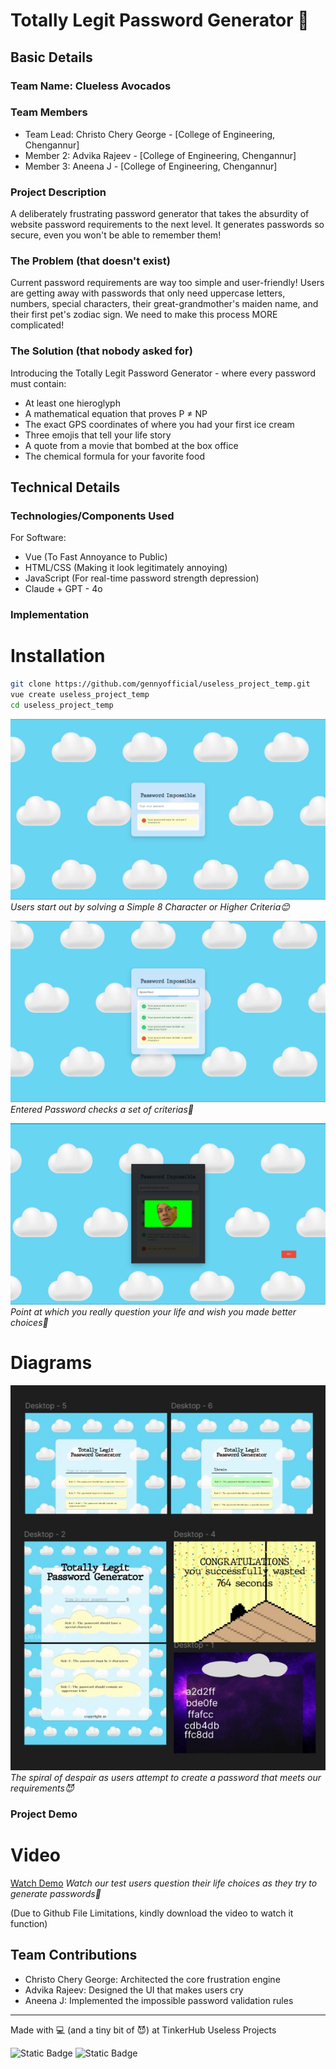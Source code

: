 # Totally Legit Password Generator 🔐

## Basic Details
### Team Name: Clueless Avocados


### Team Members
- Team Lead: Christo Chery George - [College of Engineering, Chengannur]
- Member 2: Advika Rajeev - [College of Engineering, Chengannur]
- Member 3: Aneena J - [College of Engineering, Chengannur]

### Project Description
A deliberately frustrating password generator that takes the absurdity of website password requirements to the next level. It generates passwords so secure, even you won't be able to remember them! 

### The Problem (that doesn't exist)
Current password requirements are way too simple and user-friendly! Users are getting away with passwords that only need uppercase letters, numbers, special characters, their great-grandmother's maiden name, and their first pet's zodiac sign. We need to make this process MORE complicated!

### The Solution (that nobody asked for)
Introducing the Totally Legit Password Generator - where every password must contain:
- At least one hieroglyph
- A mathematical equation that proves P ≠ NP
- The exact GPS coordinates of where you had your first ice cream
- Three emojis that tell your life story
- A quote from a movie that bombed at the box office
- The chemical formula for your favorite food

## Technical Details
### Technologies/Components Used
For Software:
- Vue (To Fast Annoyance to Public)
- HTML/CSS (Making it look legitimately annoying)
- JavaScript (For real-time password strength depression)
- Claude + GPT - 4o 
### Implementation
# Installation
```bash
git clone https://github.com/gennyofficial/useless_project_temp.git
vue create useless_project_temp
cd useless_project_temp
```

![Password Creation](images/screenshot1.png)
*Users start out by solving a Simple 8 Character or Higher Criteria😊*

![Password Validation](images/screenshot2.png)
*Entered Password checks a set of criterias👀*

![Let the Nuisance Begin](images/screenshot3.png)
*Point at which you really question your life and wish you made better choices🤡*

# Diagrams
![Workflow](images/Design.jpg)
*The spiral of despair as users attempt to create a password that meets our requirements😈*


### Project Demo
# Video
[Watch Demo](images/demo.mp4)
*Watch our test users question their life choices as they try to generate passwords🙈*

(Due to Github File Limitations, kindly download the video to watch it function)

## Team Contributions
- Christo Chery George: Architected the core frustration engine
- Advika Rajeev: Designed the UI that makes users cry
- Aneena J: Implemented the impossible password validation rules

---
Made with 💻 (and a tiny bit of 😈) at TinkerHub Useless Projects 

![Static Badge](https://img.shields.io/badge/TinkerHub-24?color=%23000000&link=https%3A%2F%2Fwww.tinkerhub.org%2F)
![Static Badge](https://img.shields.io/badge/UselessProject--24-24?link=https%3A%2F%2Fwww.tinkerhub.org%2Fevents%2FQ2Q1TQKX6Q%2FUseless%2520Projects)
